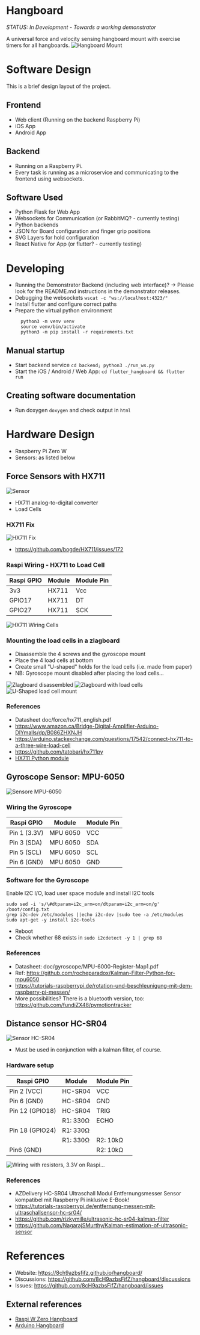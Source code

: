 # Hangboard 

*STATUS: In Development - Towards a working demonstrator*

A universal force and velocity sensing hangboard mount with exercise timers for all hangboards.
![Hangboard Mount](./hangboardapp/logo/AppIcons/Assets.xcassets/AppIcon.appiconset/87.png)



# Software Design
This is a brief design layout of the project.

## Frontend
+ Web client (Running on the backend Raspberry Pi)
+ iOS App
+ Android App 

## Backend
+ Running on a Raspberry Pi.
+ Every task is running as a microservice and communicating to the frontend using websockets.

## Software Used
- Python Flask for Web App
- Websockets for Communication (or RabbitMQ? - currently testing)
- Python backends
- JSON for Board configuration and finger grip positions
- SVG Layers for hold configuration
- React Native for App (or flutter? - currently testing)

# Developing
+ Running the Demonstrator Backend (including web interface)? -> Please look for the README.md instructions in the demonstrator releases.
+ Debugging the websockets `wscat -c "ws://localhost:4323/"`
+ Install flutter and configure correct paths
+ Prepare the virtual python environment
  ```
    python3 -m venv venv
    source venv/bin/activate
    python3 -m pip install -r requirements.txt
  ```

## Manual startup

+ Start backend service ```cd backend; python3 ./run_ws.py ```
+ Start the iOS / Android / Web App: `cd flutter_hangboard && flutter run`

## Creating software documentation
+ Run doxygen `doxygen` and check output in `html`



# Hardware Design
- Raspberry Pi Zero W
- Sensors: as listed below



## Force Sensors with HX711
![Sensor](./doc/force/hx711_with_load_cells.jpg)

- HX711 analog-to-digital converter
- Load Cells

### HX711 Fix
![HX711 Fix](./doc/force/hx711_fix.png)
+ https://github.com/bogde/HX711/issues/172

### Raspi Wiring - HX711 to Load Cell

| Raspi GPIO | Module | Module Pin |
|------------|--------|------------|
| 3v3        | HX711  | Vcc        |
| GPIO17     | HX711  | DT         |
| GPIO27     | HX711  | SCK        |


![HX711 Wiring Cells](./doc/force/4_load_sensors.jpg)

### Mounting the load cells in a zlagboard
+ Disassemble the 4 screws and the gyroscope mount
+ Place the 4 load cells at bottom 
+ Create small "U-shaped" holds for the load cells (i.e. made from paper)
+ NB: Gyroscope mount disabled after placing the load cells...

![Zlagboard disassembled](./doc/force/zlagboard_disassemble.png)
![Zlagboard with load cells](./doc/force/zlagboard_install_load_sensors.png)
![U-Shaped load cell mount](./doc/force/load_sensor_zlagboard_mount.png)

### References
+ Datasheet doc/force/hx711_english.pdf
+ https://www.amazon.ca/Bridge-Digital-Amplifier-Arduino-DIYmalls/dp/B086ZHXNJH
+ https://arduino.stackexchange.com/questions/17542/connect-hx711-to-a-three-wire-load-cell
+ https://github.com/tatobari/hx711py
+ [HX711 Python module](https://github.com/gandalf15/HX711/)







## Gyroscope Sensor: MPU-6050
![Sensore MPU-6050](./doc/gyroscope/SEN-MPU6050-01.png)

### Wiring the Gyroscope
| Raspi GPIO   | Module   | Module Pin |
|--------------|----------|------------|
| Pin 1 (3.3V) | MPU 6050 | VCC        |
| Pin 3 (SDA)  | MPU 6050 | SDA        |
| Pin 5 (SCL)  | MPU 6050 | SCL        |
| Pin 6 (GND)  | MPU 6050 | GND        |


### Software for the Gyroscope
Enable I2C I/O, load user space module and install I2C tools
```
sudo sed -i 's/\#dtparam=i2c_arm=on/dtparam=i2c_arm=on/g' /boot/config.txt
grep i2c-dev /etc/modules ||echo i2c-dev |sudo tee -a /etc/modules
sudo apt-get -y install i2c-tools
```
+ Reboot
+ Check whether 68 exists in `sudo i2cdetect -y 1 | grep 68`

### References
+ Datasheet: doc/gyroscope/MPU-6000-Register-Map1.pdf
+ Ref: https://github.com/rocheparadox/Kalman-Filter-Python-for-mpu6050
+ https://tutorials-raspberrypi.de/rotation-und-beschleunigung-mit-dem-raspberry-pi-messen/
+ More possibilities? There is a bluetooth version, too: https://github.com/fundiZX48/pymotiontracker






## Distance sensor HC-SR04
![Sensor HC-SR04](./doc/71YRg95095L._SL1500_.jpg)
+ Must be used in conjunction with a kalman filter, of course.

### Hardware setup
| Raspi GPIO      | Module   | Module Pin |
|-----------------|----------|------------|
| Pin 2 (VCC)     | HC-SR04  | VCC        |
| Pin 6 (GND)     | HC-SR04  | GND        |
| Pin 12 (GPIO18) | HC-SR04  | TRIG       |
|                 | R1: 330Ω | ECHO       |
| Pin 18 (GPIO24) | R1: 330Ω |            |
|                 | R1: 330Ω | R2: 10kΩ   |
| Pin6 (GND)      |          |  R2: 10kΩ  |


![Wiring with resistors, 3.3V on Raspi...](hardware/distance_sensors/doc/ultraschall_Steckplatine.png)


### References
+ AZDelivery HC-SR04 Ultraschall Modul Entfernungsmesser Sensor kompatibel mit Raspberry Pi inklusive E-Book!
+ https://tutorials-raspberrypi.de/entfernung-messen-mit-ultraschallsensor-hc-sr04/
+ https://github.com/rizkymille/ultrasonic-hc-sr04-kalman-filter
+ https://github.com/NagarajSMurthy/Kalman-estimation-of-ultrasonic-sensor





# References
* Website: https://8ch9azbsfifz.github.io/hangboard/
* Discussions: https://github.com/8cH9azbsFifZ/hangboard/discussions
* Issues: https://github.com/8cH9azbsFifZ/hangboard/issues

## External references
+ [Raspi W Zero Hangboard](https://github.com/adrianlzt/piclimbing)
+ [Arduino Hangboard](https://github.com/oalam/isometryx)
